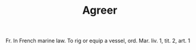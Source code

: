 ---
title: Agreer
permalink: "/definitions/agreer.html"
body: Fr. In French marine law. To rig or equip a vessel, ord. Mar. liv. 1, tit. 2,
  art. 1
published_at: '2018-07-07'
layout: post
---